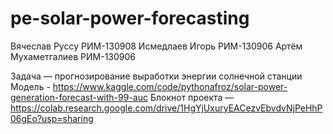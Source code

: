 # pe-solar-power-forecasting
Вячеслав Руссу РИМ-130908
Исмедлаев Игорь РИМ-130906
Артём Мухаметгалиев РИМ-130906


Задача — прогнозирование выработки энергии солнечной станции
Модель - https://www.kaggle.com/code/pythonafroz/solar-power-generation-forecast-with-99-auc
Блокнот проекта — https://colab.research.google.com/drive/1HgYjUxuryEACezvEbvdvNjPeHhP06gEo?usp=sharing

